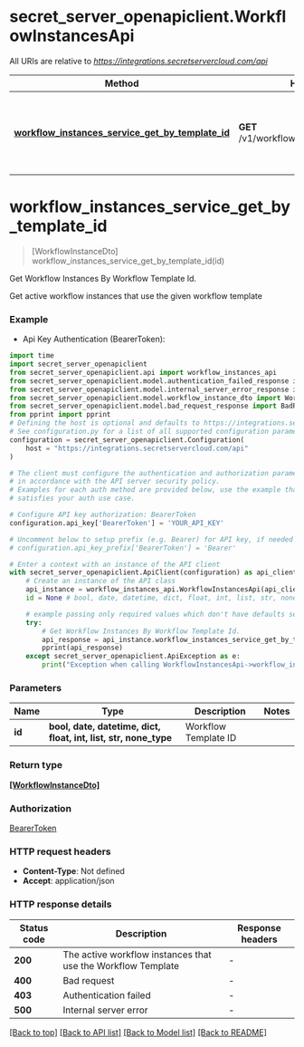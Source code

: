 # secret_server_openapiclient.WorkflowInstancesApi

All URIs are relative to *https://integrations.secretservercloud.com/api*

Method | HTTP request | Description
------------- | ------------- | -------------
[**workflow_instances_service_get_by_template_id**](WorkflowInstancesApi.md#workflow_instances_service_get_by_template_id) | **GET** /v1/workflows/instances/template/{id} | Get Workflow Instances By Workflow Template Id.


# **workflow_instances_service_get_by_template_id**
> [WorkflowInstanceDto] workflow_instances_service_get_by_template_id(id)

Get Workflow Instances By Workflow Template Id.

Get active workflow instances that use the given workflow template

### Example

* Api Key Authentication (BearerToken):

```python
import time
import secret_server_openapiclient
from secret_server_openapiclient.api import workflow_instances_api
from secret_server_openapiclient.model.authentication_failed_response import AuthenticationFailedResponse
from secret_server_openapiclient.model.internal_server_error_response import InternalServerErrorResponse
from secret_server_openapiclient.model.workflow_instance_dto import WorkflowInstanceDto
from secret_server_openapiclient.model.bad_request_response import BadRequestResponse
from pprint import pprint
# Defining the host is optional and defaults to https://integrations.secretservercloud.com/api
# See configuration.py for a list of all supported configuration parameters.
configuration = secret_server_openapiclient.Configuration(
    host = "https://integrations.secretservercloud.com/api"
)

# The client must configure the authentication and authorization parameters
# in accordance with the API server security policy.
# Examples for each auth method are provided below, use the example that
# satisfies your auth use case.

# Configure API key authorization: BearerToken
configuration.api_key['BearerToken'] = 'YOUR_API_KEY'

# Uncomment below to setup prefix (e.g. Bearer) for API key, if needed
# configuration.api_key_prefix['BearerToken'] = 'Bearer'

# Enter a context with an instance of the API client
with secret_server_openapiclient.ApiClient(configuration) as api_client:
    # Create an instance of the API class
    api_instance = workflow_instances_api.WorkflowInstancesApi(api_client)
    id = None # bool, date, datetime, dict, float, int, list, str, none_type | Workflow Template ID

    # example passing only required values which don't have defaults set
    try:
        # Get Workflow Instances By Workflow Template Id.
        api_response = api_instance.workflow_instances_service_get_by_template_id(id)
        pprint(api_response)
    except secret_server_openapiclient.ApiException as e:
        print("Exception when calling WorkflowInstancesApi->workflow_instances_service_get_by_template_id: %s\n" % e)
```


### Parameters

Name | Type | Description  | Notes
------------- | ------------- | ------------- | -------------
 **id** | **bool, date, datetime, dict, float, int, list, str, none_type**| Workflow Template ID |

### Return type

[**[WorkflowInstanceDto]**](WorkflowInstanceDto.md)

### Authorization

[BearerToken](../README.md#BearerToken)

### HTTP request headers

 - **Content-Type**: Not defined
 - **Accept**: application/json


### HTTP response details

| Status code | Description | Response headers |
|-------------|-------------|------------------|
**200** | The active workflow instances that use the Workflow Template |  -  |
**400** | Bad request |  -  |
**403** | Authentication failed |  -  |
**500** | Internal server error |  -  |

[[Back to top]](#) [[Back to API list]](../README.md#documentation-for-api-endpoints) [[Back to Model list]](../README.md#documentation-for-models) [[Back to README]](../README.md)

